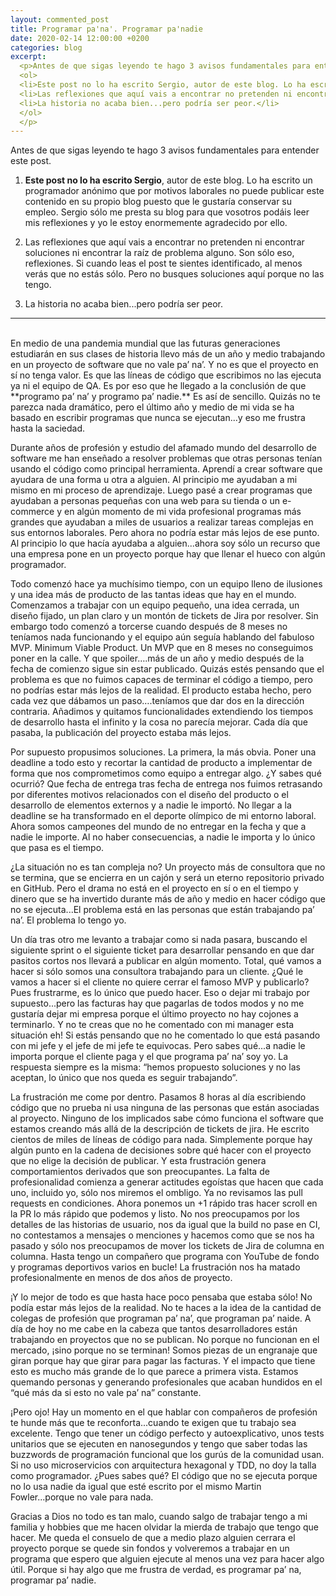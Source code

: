 ```yaml
---
layout: commented_post
title: Programar pa'na'. Programar pa'nadie
date: 2020-02-14 12:00:00 +0200
categories: blog
excerpt:
  <p>Antes de que sigas leyendo te hago 3 avisos fundamentales para entender este post. 
  <ol>
  <li>Este post no lo ha escrito Sergio, autor de este blog. Lo ha escrito un programador anónimo que por motivos laborales no puede publicar este contenido en su propio blog puesto que le gustaría conservar su empleo. Sergio sólo me presta su blog para que vosotros podáis leer mis reflexiones y yo le estoy enormemente agradecido por ello.</li>
  <li>Las reflexiones que aquí vais a encontrar no pretenden ni encontrar soluciones ni encontrar la raíz de problema alguno. Son sólo eso, reflexiones. Si cuando leas el post te sientes identificado, al menos verás que no estás sólo. Pero no busques soluciones aquí porque no las tengo.</li>
  <li>La historia no acaba bien...pero podría ser peor.</li>
  </ol>
  </p>
---
```


Antes de que sigas leyendo te hago 3 avisos fundamentales para entender este post.

1. **Este post no lo ha escrito Sergio**, autor de este blog. Lo ha escrito un programador anónimo que por motivos laborales no puede publicar este contenido en su propio blog puesto que le gustaría conservar su empleo. Sergio sólo me presta su blog para que vosotros podáis leer mis reflexiones y yo le estoy enormemente agradecido por ello.

2. Las reflexiones que aquí vais a encontrar no pretenden ni encontrar soluciones ni encontrar la raíz de problema alguno. Son sólo eso, reflexiones. Si cuando leas el post te sientes identificado, al menos verás que no estás sólo. Pero no busques soluciones aquí porque no las tengo.

3. La historia no acaba bien...pero podría ser peor.

----------------------------------------------------------------------

<br/>
En medio de una pandemia mundial que las futuras generaciones estudiarán en sus clases de historia llevo más de un año y medio trabajando en un proyecto de software que no vale pa’ na’. Y no es que el proyecto en sí no tenga valor. Es que las líneas de código que escribimos no las ejecuta ya ni el equipo de QA. Es por eso que he llegado a la conclusión de que **programo pa’ na’ y programo pa’ nadie.** Es así de sencillo. Quizás no te parezca nada dramático, pero el último año y medio de mi vida se ha basado en escribir programas que nunca se ejecutan...y eso me frustra hasta la saciedad.

Durante años de profesión y estudio del afamado mundo del desarrollo de software me han enseñado a resolver problemas que otras personas tenían usando el código como principal herramienta. Aprendí a crear software que ayudara de una forma u otra a alguien. Al principio me ayudaban a mi mismo en mi proceso de aprendizaje. Luego pasé a crear programas que ayudaban a personas pequeñas con una web para su tienda o un e-commerce y en algún momento de mi vida profesional programas más grandes que ayudaban a miles de usuarios a realizar tareas complejas en sus entornos laborales. Pero ahora no podría estar más lejos de ese punto. Al principio lo que hacía ayudaba a alguien...ahora soy sólo un recurso que una empresa pone en un proyecto porque hay que llenar el hueco con algún programador.

Todo comenzó hace ya muchísimo tiempo, con un equipo lleno de ilusiones y una idea más de producto de las tantas ideas que hay en el mundo. Comenzamos a trabajar con un equipo pequeño, una idea cerrada, un diseño fijado, un plan claro y un montón de tickets de Jira por resolver. Sin embargo todo comenzó a torcerse cuando después de 8 meses no teníamos nada funcionando y el equipo aún seguía hablando del fabuloso MVP. Minimum Viable Product. Un MVP que en 8 meses no conseguimos poner en la calle. Y que spoiler….más de un año y medio después de la fecha de comienzo sigue sin estar publicado. Quizás estés pensando que el problema es que no fuimos capaces de terminar el código a tiempo, pero no podrías estar más lejos de la realidad. El producto estaba hecho, pero cada vez que dábamos un paso….teníamos que dar dos en la dirección contraria. Añadimos y quitamos funcionalidades extendiendo los tiempos de desarrollo hasta el infinito y la cosa no parecía mejorar. Cada día que pasaba, la publicación del proyecto estaba más lejos.

Por supuesto propusimos soluciones. La primera, la más obvia. Poner una deadline a todo esto y recortar la cantidad de producto a implementar de forma que nos comprometimos como equipo a entregar algo. ¿Y sabes qué ocurrió? Que fecha de entrega tras fecha de entrega nos fuimos retrasando por diferentes motivos relacionados con el diseño del producto o el desarrollo de elementos externos y a nadie le importó. No llegar a la deadline se ha transformado en el deporte olímpico de mi entorno laboral. Ahora somos campeones del mundo de no entregar en la fecha y que a nadie le importe. Al no haber consecuencias, a nadie le importa y lo único que pasa es el tiempo.

¿La situación no es tan compleja no? Un proyecto más de consultora que no se termina, que se encierra en un cajón y será un eterno repositorio privado en GitHub. Pero el drama no está en el proyecto en sí o en el tiempo y dinero que se ha invertido durante más de año y medio en hacer código que no se ejecuta...El problema está en las personas que están trabajando pa’ na’. El problema lo tengo yo.

Un día tras otro me levanto a trabajar como si nada pasara, buscando el siguiente sprint o el siguiente ticket para desarrollar pensando en que dar pasitos cortos nos llevará a publicar en algún momento. Total, qué vamos a hacer si sólo somos una consultora trabajando para un cliente. ¿Qué le vamos a hacer si el cliente no quiere cerrar el famoso MVP y publicarlo? Pues frustrarme, es lo único que puedo hacer. Eso o dejar mi trabajo por supuesto...pero las facturas hay que pagarlas de todos modos y no me gustaría dejar mi empresa porque el último proyecto no hay cojones a terminarlo. Y no te creas que no he comentado con mi manager esta situación eh! Si estás pensando que no he comentado lo que está pasando con mi jefe y el jefe de mi jefe te equivocas. Pero sabes qué...a nadie le importa porque el cliente paga y el que programa pa’ na’ soy yo. La respuesta siempre es la misma: “hemos propuesto soluciones y no las aceptan, lo único que nos queda es seguir trabajando”.

La frustración me come por dentro. Pasamos 8 horas al día escribiendo código que no prueba ni usa ninguna de las personas que están asociadas al proyecto. Ninguno de los implicados sabe cómo funciona el software que estamos creando más allá de la descripción de tickets de jira. He escrito cientos de miles de líneas de código para nada. Simplemente porque hay algún punto en la cadena de decisiones sobre qué hacer con el proyecto que no elige la decisión de publicar. Y esta frustración genera comportamientos derivados que son preocupantes. La falta de profesionalidad comienza a generar actitudes egoístas que hacen que cada uno, incluido yo, sólo nos miremos el ombligo. Ya no revisamos las pull requests en condiciones. Ahora ponemos un +1 rápido tras hacer scroll en la PR lo más rápido que podemos y listo. No nos preocupamos por los detalles de las historias de usuario, nos da igual que la build no pase en CI, no contestamos a mensajes o menciones y hacemos como que se nos ha pasado y sólo nos preocupamos de mover los tickets de Jira de columna en columna. Hasta tengo un compañero que programa con YouTube de fondo y programas deportivos varios en bucle! La frustración nos ha matado profesionalmente en menos de dos años de proyecto.

¡Y lo mejor de todo es que hasta hace poco pensaba que estaba sólo! No podía estar más lejos de la realidad. No te haces a la idea de la cantidad de colegas de profesión que programan pa’ na’, que programan pa’ naide. A día de hoy no me cabe en la cabeza que tantos desarrolladores están trabajando en proyectos que no se publican. No porque no funcionan en el mercado, ¡sino porque no se terminan! Somos piezas de un engranaje que giran porque hay que girar para pagar las facturas. Y el impacto que tiene esto es mucho más grande de lo que parece a primera vista. Estamos quemando personas y generando profesionales que acaban hundidos en el “qué más da si esto no vale pa’ na” constante. 

¡Pero ojo! Hay un momento en el que hablar con compañeros de profesión te hunde más que te reconforta...cuando te exigen que tu trabajo sea excelente. Tengo que tener un código perfecto y autoexplicativo, unos tests unitarios que se ejecuten en nanosegundos y tengo que saber todas las buzzwords de programación funcional que los gurús de la comunidad usan. Si no uso microservicios con arquitectura hexagonal y TDD, no doy la talla como programador. ¿Pues sabes qué? El código que no se ejecuta porque no lo usa nadie da igual que esté escrito por el mismo Martin Fowler...porque no vale para nada.

Gracias a Dios no todo es tan malo, cuando salgo de trabajar tengo a mi familia y hobbies que me hacen olvidar la mierda de trabajo que tengo que hacer. Me queda el consuelo de que a medio plazo alguien cerrara el proyecto porque se quede sin fondos y volveremos a trabajar en un programa que espero que alguien ejecute al menos una vez para hacer algo útil. Porque si hay algo que me frustra de verdad, es programar pa’ na, programar pa’ nadie. 
